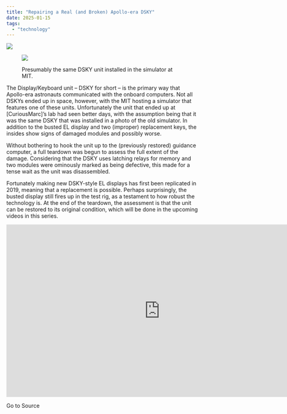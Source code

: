 ```yaml
---
title: "Repairing a Real (and Broken) Apollo-era DSKY"
date: 2025-01-15
tags: 
  - "technology"
---
```


![](https://hackaday.com/wp-content/uploads/2025/01/apollo_dsky_unit_on_desk_curiousmarc_youtube.jpg?w=800)

<figure>

![](https://hackaday.com/wp-content/uploads/2025/01/apollo_dsky_unit_in_MIT_simulator.jpg?w=400)

<figcaption>

Presumably the same DSKY unit installed in the simulator at MIT.

</figcaption>

</figure>

The Display/Keyboard unit – DSKY for short – is the primary way that Apollo-era astronauts communicated with the onboard computers. Not all DSKYs ended up in space, however, with the MIT hosting a simulator that features one of these units. Unfortunately the unit that ended up at \[CuriousMarc\]’s lab had seen better days, with the assumption being that it was the same DSKY that was installed in a photo of the old simulator. In addition to the busted EL display and two (improper) replacement keys, the insides show signs of damaged modules and possibly worse.

Without bothering to hook the unit up to the (previously restored) guidance computer, a full teardown was begun to assess the full extent of the damage. Considering that the DSKY uses latching relays for memory and two modules were ominously marked as being defective, this made for a tense wait as the unit was disassembled.

Fortunately making new DSKY-style EL displays has first been replicated in 2019, meaning that a replacement is possible. Perhaps surprisingly, the busted display still fires up in the test rig, as a testament to how robust the technology is. At the end of the teardown, the assessment is that the unit can be restored to its original condition, which will be done in the upcoming videos in this series.

<iframe loading="lazy" title="Apollo DSKY - part 1: we have a real (and broken) DSKY!" width="800" height="450" src="https://www.youtube.com/embed/JB4x6Uy50sY?feature=oembed" frameborder="0" allow="accelerometer; autoplay; clipboard-write; encrypted-media; gyroscope; picture-in-picture; web-share" referrerpolicy="strict-origin-when-cross-origin" allowfullscreen></iframe>

Go to Source
